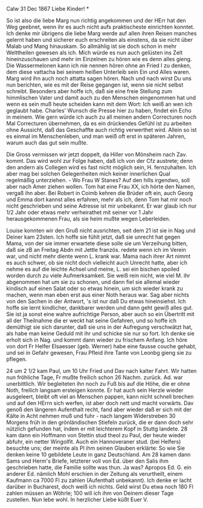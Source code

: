  Calw 31 Dec 1867
Liebe Kinder! <Marie>*

So ist also die liebe Marg nun richtig angekommen und der HErr hat den Weg geebnet, wenn ihr es auch nicht aufs praktischeste einrichten konntet. Ich denke mir übrigens die liebe Marg werde auf allen ihren Reisen manches gelernt haben und sicherer euch erschreiten als einstens, da sie nicht über Malab und Mang hinauskam. So allmählig ist sie doch schon in mehr Welttheilen gewesen als ich. Mich würde es nun auch gelüsten ins Zelt hineinzuschauen und mehr im Einzelnen zu hören wie es denn alles gieng. Die Wassermelonen kann ich nie nennen hören ohne an Fried I zu denken, dem diese vattacha bei seinem heißen Unterleib sein Ein und Alles waren. Marg wird ihn auch noch attatta sagen hören. Nach und nach wirst Du uns nun berichten, wie es mit der Reise gegangen ist, wenn sie nicht selbst schreibt. Besonders aber hoffe ich, daß sie eine freie Stellung zum himmlischen Vater und damit auch zu den Menschen eingenommen hat und wenn es sein muß heute scheiden kann mit dem Wort: Ich weiß an wen ich geglaubt habe. Charles' Wunsch die Presse hier zu haben, findet ein Echo in meinem. Wie gern würde ich auch zu all meinen andern Correcturen noch Mal Correcturen übernehmen, da es ein drückendes Gefühl ist zu arbeiten ohne Aussicht, daß das Geschaffte auch richtig verwerthet wird. Allein so ist es einmal im Menschenleben, und man weiß oft erst in späteren Jahren, warum auch das gut sein mußte.

Die Gross vermissen wir jetzt doppelt, da Hiller von Mönsheim nach Zav. kommt. Das wird wohl zur Folge haben, daß ich von der Cfz austrete; denn den andern als Collegen wird es fast nicht möglich sein, H. fernzuhalten. Ich aber mag bei solchen Gelegenheiten mich keiner innerlichen Qual regelmäßig unterziehen. - Wo Frau W Stanes? Auf den hills irgendwo, soll aber nach Amer ziehen wollen. Tom hat eine Frau XX, ich hörte den Namen, vergaß ihn aber. Bei Robert in Coimb kehren die Brüder oft ein, auch Georg und Emma dort kannst alles erfahren, mehr als ich, denn Tom hat mir noch nicht geschrieben und seine Adresse ist mir unbekannt. Er war glaub ich nur 1/2 Jahr oder etwas mehr verheirathet mit seiner vor 1 Jahr herausgekommenen Frau, als sie heim mußte wegen Leberleiden.

Louise konnten wir den Gruß nicht ausrichten, seit dem 21 ist sie in Nag und Deiner kam 23sten. Ich hoffe sie fühlt jetzt, daß sie unrecht hat gegen Mama, von der sie immer erwartete diese solle sie um Verzeihung bitten, daß sie zB an Freitag Abdn mit Jettle französ. redete wenn ich im Verein war, und nicht mehr diente wenn L. krank war. Mama nach ihrer Art nimmt es auch schwer, ob sie nicht doch vielleicht auch Unrecht hatte, aber ich nehme es auf die leichte Achsel und meine, L. sei ein bischen spoiled worden durch zu viele Aufmerksamkeit. Sie weiß rein nicht, wie viel M. ihr abgenommen hat um sie zu schonen, und dann fiel sie allemal wieder kindisch auf einen Salat oder so etwas hinein, um sich wieder krank zu machen, wenn man eben erst aus einer Noth heraus war. Sag aber nichts von den Sachen in der Antwort, 's ist nur daß Du etwas hineinsiehst. Ich hoffe sie lernt kindlicher, dankbarer werden und dann geht gewiß alles gut. Sie ist ja sonst eine wahre aufrichtige Person, aber auch so ein Übertritt mit all der Theilnahme die er weckt hat seine Gefahren, und so hoffe ich demüthigt sie sich darunter, daß sie uns in der Aufregung verschwätzt hat, als habe man keine Geduld mit ihr und schicke sie nur so fort. Ich denke sie erholt sich in Nag. und kommt dann wieder zu frischem Anfang. Ich höre von dort Fr Helfer Elsaesser (geb. Werner) habe eine fausse couche gehabt, und sei in Gefahr gewesen, Frau Pfleid ihre Tante von Leonbg gieng sie zu pflegen.

24 um 2 1/2 kam Paul, um 10 Uhr Fried und Dav nach kalter Fahrt. Wir hatten nun fröhliche Tage, Fr mußte freilich schon 26 Nachm. zurück. Ad. war unerbittlich. Wir begleiteten ihn noch zu Fuß bis auf die Höhe, die er ohne Noth, freilich langsam ersteigen konnte. Er hat auch sein Herzle wieder ausgeleert, bleibt oft viel an Menschen pappen, kann nicht schnell brechen und auf den HErrn sich werfen, ist aber doch nett und macht vorwärts. Dav genoß den längeren Aufenthalt recht, fand aber wieder daß er sich mit der Kälte in Acht nehmen muß und fuhr - nach langem Widerstreben 30 Morgens früh in den grönländischen Stiefeln zurück, die er dann doch sehr nützlich gefunden hat, indem er mit leichterem Kopf in Stuttg landete. 28 kam dann ein Hoffmann von Stettin stud theol zu Paul, der heute wieder abfuhr, ein netter Wingolfit. Auch ein Hannoveraner stud. (bei Helfers) besuchte uns; der meinte als Pl ihm seinen Glauben erklärte: So wie Sie denken keine 10 gebildete Leute in ganz Deutschland. Am 28 kamen dann Sams und Herm's Briefe, letzterer voll von Ed. über den Salis ihm geschrieben hatte, die Familie sollte was thun. Ja was? Apropos Ed. G. ein anderer Ed. nämlich Mohl erschien in der Zeitung als verurtheilt, einem Kaufmann ca 7000 Fl zu zahlen (Aufenthalt unbekannt). Ich denke er lacht darüber in Bucharest, doch weiß ich nichts. Geld wirst Du etwa noch 180 Fl zahlen müssen an Wöhrle; 100 will ich ihm von Deinem dieser Tage zustellen. Nun lebe wohl. 
 In herzlicher Liebe küßt Euer V.
